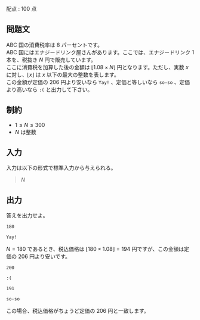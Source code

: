 配点 : $100$ 点

## 問題文

ABC 国の消費税率は $8$ パーセントです。<br>
ABC 国にはエナジードリンク屋さんがあります。ここでは、エナジードリンク $1$ 本を、税抜き $N$ 円で販売しています。<br>
ここに消費税を加算した後の金額は $\lfloor 1.08 \times N \rfloor$ 円となります。ただし、実数 $x$ に対し、$\lfloor x \rfloor$ は $x$ 以下の最大の整数を表します。 <br>
この金額が定価の $206$ 円より安いなら `Yay!` 、定価と等しいなら `so-so` 、定価より高いなら `:(` と出力して下さい。

## 制約

- $1 \le N \le 300$
- $N$ は整数

## 入力

入力は以下の形式で標準入力から与えられる。

> $N$

## 出力

答えを出力せよ。

```input1
180
```

```output1
Yay!
```

$N=180$ であるとき、税込価格は $\lfloor 180 \times 1.08 \rfloor = 194$ 円ですが、この金額は定価の $206$ 円より安いです。

```input2
200
```

```output2
:(
```

```input3
191
```

```output3
so-so
```

この場合、税込価格がちょうど定価の $206$ 円と一致します。